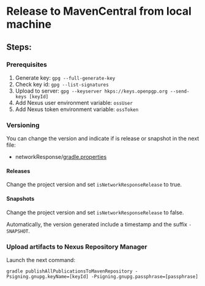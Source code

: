 # Release to MavenCentral from local machine

## Steps:

### Prerequisites

   1. Generate key: `gpg --full-generate-key`
   2. Check key id: `gpg --list-signatures`
   3. Upload to server: `gpg --keyserver hkps://keys.openpgp.org --send-keys [keyId]`
   4. Add Nexus user environment variable: `ossUser`
   5. Add Nexus token environment variable: `ossToken`
   
### Versioning

You can change the version and indicate if is release or snapshot in the next file:

- networkResponse/[gradle.properties](/networkResponse/gradle.properties)

#### Releases

Change the project version and set `isNetworkResponseRelease` to true.

#### Snapshots

Change the project version and set `isNetworkResponseRelease` to false.

Automatically, the version generated include a timestamp and the suffix `-SNAPSHOT`.
   
### Upload artifacts to Nexus Repository Manager

Launch the next command:

```
gradle publishAllPublicationsToMavenRepository -Psigning.gnupg.keyName=[keyId] -Psigning.gnupg.passphrase=[passphrase]
```
